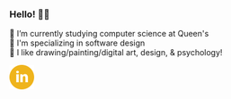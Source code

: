 ### Hello! 🤩✨

🌼 I’m currently studying computer science at Queen's  
🌼 I'm specializing in software design  
🌼 I like drawing/painting/digital art, design, & psychology!  

<p>
  <a href="www.linkedin.com/in/lia-k-mason">
  <img src="linked.svg" alt="Linked In">
</p>
